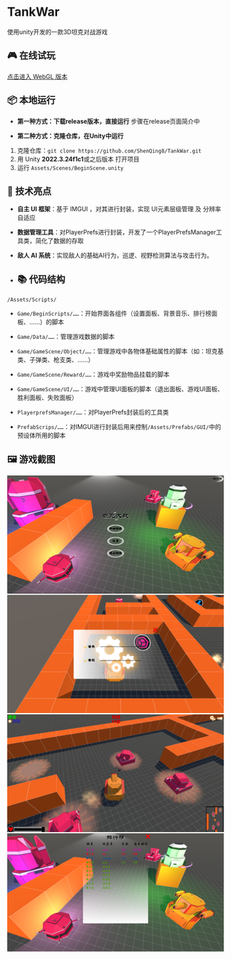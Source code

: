 # TankWar
使用unity开发的一款3D坦克对战游戏

## 🎮 在线试玩
[点击进入 WebGL 版本](https://ShenQing8.github.io/TankWar/) 

## 📦 本地运行
- **第一种方式：下载release版本，直接运行**
步骤在release页面简介中

- **第二种方式：克隆仓库，在Unity中运行**
1. 克隆仓库：`git clone https://github.com/ShenQing8/TankWar.git`
2. 用 Unity **2022.3.24f1c1**或之后版本 打开项目
3. 运行 `Assets/Scenes/BeginScene.unity`

## 🔧 技术亮点
- **自主 UI 框架**：基于 IMGUI ，对其进行封装，实现 UI元素层级管理 及 分辨率自适应
- **数据管理工具**：对PlayerPrefs进行封装，开发了一个PlayerPrefsManager工具类，简化了数据的存取
- **敌人 AI 系统**：实现敌人的基础AI行为，巡逻、视野检测算法与攻击行为。

- ## 📚 代码结构
`/Assets/Scripts/`
- `Game/BeginScripts/……`：开始界面各组件（设置面板、背景音乐、排行榜面板、……）的脚本
- `Game/Data/……`：管理游戏数据的脚本
- `Game/GameScene/Object/……`：管理游戏中各物体基础属性的脚本（如：坦克基类、子弹类、枪支类、……）
- `Game/GameScene/Reward/……`：游戏中奖励物品挂载的脚本
- `Game/GameScene/UI/……`：游戏中管理UI面板的脚本（退出面板、游戏UI面板、胜利面板、失败面板）

- `PlayerprefsManager/……`：对PlayerPrefs封装后的工具类

- `PrefabScrips/……`：对IMGUI进行封装后用来控制`/Assets/Prefabs/GUI/`中的预设体所用的脚本

## 🖼️ 游戏截图
![游戏截图1](/Pictures/Begin.png)
![游戏截图2](/Pictures/SettingPanel.png)
![游戏截图3](/Pictures/Game.png)
![游戏截图4](/Pictures/RankPanel.png)
